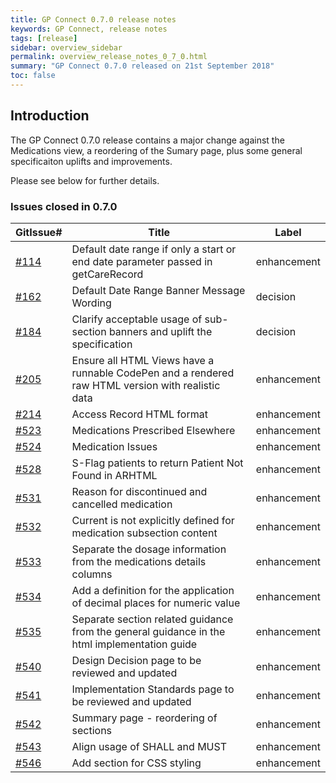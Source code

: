 ```yaml
---
title: GP Connect 0.7.0 release notes
keywords: GP Connect, release notes
tags: [release]
sidebar: overview_sidebar
permalink: overview_release_notes_0_7_0.html
summary: "GP Connect 0.7.0 released on 21st September 2018"
toc: false
---
```


## Introduction ##

The GP Connect 0.7.0 release contains a major change against the Medications view, a reordering of the Sumary page, plus some general specificaiton uplifts and improvements.

Please see below for further details.


### Issues closed in 0.7.0 ###

| GitIssue# | Title | Label | 
| --------- | ----- | ----- |
| <a href="https://github.com/nhsconnect/gpconnect/issues/114" target="_blank">#114</a>  | Default date range if only a start or end date parameter passed in getCareRecord | <span class="label label-success">enhancement</span> 
| <a href="https://github.com/nhsconnect/gpconnect/issues/162" target="_blank">#162</a> | Default Date Range Banner Message Wording | <span class="label label-info">decision</span>
| <a href="https://github.com/nhsconnect/gpconnect/issues/184" target="_blank">#184</a> | Clarify acceptable usage of sub-section banners and uplift the specification |  <span class="label label-info">decision</span>
| <a href="https://github.com/nhsconnect/gpconnect/issues/205" target="_blank">#205</a> | Ensure all HTML Views have a runnable CodePen and a rendered raw HTML version with realistic data | <span class="label label-success">enhancement</span>
| <a href="https://github.com/nhsconnect/gpconnect/issues/214" target="_blank">#214</a> | Access Record HTML format   | <span class="label label-success">enhancement</span>
| <a href="https://github.com/nhsconnect/gpconnect/issues/523" target="_blank">#523</a> | Medications Prescribed Elsewhere | <span class="label label-success">enhancement</span>
| <a href="https://github.com/nhsconnect/gpconnect/issues/524" target="_blank">#524</a> | Medication Issues | <span class="label label-success">enhancement</span>
| <a href="https://github.com/nhsconnect/gpconnect/issues/528" target="_blank">#528</a> | S-Flag patients to return Patient Not Found in ARHTML | <span class="label label-success">enhancement</span>
| <a href="https://github.com/nhsconnect/gpconnect/issues/531" target="_blank">#531</a> | Reason for discontinued and cancelled medication | <span class="label label-success">enhancement</span>
| <a href="https://github.com/nhsconnect/gpconnect/issues/532" target="_blank">#532</a> | Current is not explicitly defined for medication subsection content | <span class="label label-success">enhancement</span>
| <a href="https://github.com/nhsconnect/gpconnect/issues/533" target="_blank">#533</a> | Separate the dosage information from the medications details columns | <span class="label label-success">enhancement</span>
| <a href="https://github.com/nhsconnect/gpconnect/issues/534" target="_blank">#534</a> | Add a definition for the application of decimal places for numeric value | <span class="label label-success">enhancement</span>
| <a href="https://github.com/nhsconnect/gpconnect/issues/535" target="_blank">#535</a> | Separate section related guidance from the general guidance in the html implementation guide | <span class="label label-success">enhancement</span>
| <a href="https://github.com/nhsconnect/gpconnect/issues/540" target="_blank">#540</a> | Design Decision page to be reviewed and updated | <span class="label label-success">enhancement</span>
| <a href="https://github.com/nhsconnect/gpconnect/issues/541" target="_blank">#541</a> | Implementation Standards page to be reviewed and updated | <span class="label label-success">enhancement</span>
| <a href="https://github.com/nhsconnect/gpconnect/issues/542" target="_blank">#542</a> | Summary page - reordering of sections | <span class="label label-success">enhancement</span>
| <a href="https://github.com/nhsconnect/gpconnect/issues/543" target="_blank">#543</a> | Align usage of SHALL and MUST | <span class="label label-success">enhancement</span>
| <a href="https://github.com/nhsconnect/gpconnect/issues/546" target="_blank">#546</a> | Add section for CSS styling | <span class="label label-success">enhancement</span>

